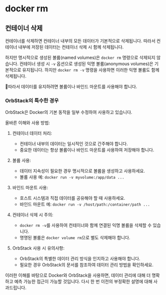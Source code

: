 # docker rm

## 컨테이너 삭제

컨테이너를 삭제하면 컨테이너 내부의 모든 데이터가 기본적으로 삭제됩니다.
따라서 컨테이너 내부에 저장된 데이터는 컨테이너 삭제 시 함께 삭제됩니다.

하지만 명시적으로 생성된 볼륨(named volumes)은 `docker rm` 명령으로 삭제되지 않습니다.
컨테이너 생성 시 `-v` 옵션으로 생성된 익명 볼륨(anonymous volumes)은 기본적으로 유지됩니다.
하지만 `docker rm -v` 명령을 사용하면 이러한 익명 볼륨도 함께 삭제됩니다.

따라서 데이터를 유지하려면 볼륨이나 바인드 마운트를 사용해야 합니다.

### OrbStack의 특수한 경우

OrbStack은 Docker의 기본 동작을 일부 수정하여 사용하고 있습니다.

올바른 이해와 사용 방법:

1. 컨테이너 데이터 처리:
   - 컨테이너 내부의 데이터는 일시적인 것으로 간주해야 합니다.
   - 중요한 데이터는 항상 볼륨이나 바인드 마운트를 사용하여 저장해야 합니다.

2. 볼륨 사용:
   - 데이터 지속성이 필요한 경우 명시적으로 볼륨을 생성하고 사용하세요.
   - 볼륨 사용 예: `docker run -v myvolume:/app/data ...`

3. 바인드 마운트 사용:
   - 호스트 시스템과 직접 데이터를 공유해야 할 때 사용하세요.
   - 바인드 마운트 예: `docker run -v /host/path:/container/path ...`

4. 컨테이너 삭제 시 주의:
   - `docker rm -v`를 사용하여 컨테이너와 함께 연결된 익명 볼륨을 삭제할 수 있습니다.
   - 명명된 볼륨은 `docker volume rm`으로 별도 삭제해야 합니다.

5. OrbStack 사용 시 유의사항:
   - OrbStack의 특별한 데이터 관리 방식을 인지하고 사용해야 합니다.
   - 필요한 경우 OrbStack의 문서를 참조하여 데이터 관리 방법을 확인하세요.

이러한 이해를 바탕으로 Docker와 OrbStack을 사용하면, 데이터 관리에 대해 더 명확하고 예측 가능한 접근이 가능할 것입니다. 다시 한 번 이전의 부정확한 설명에 대해 사과드립니다.
